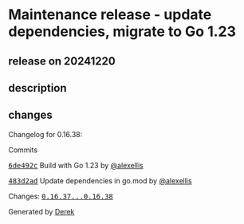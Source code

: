 # Maintenance release - update dependencies, migrate to Go 1.23

## release on 20241220
## description
## changes
Changelog for 0.16.38:

Commits  

<a class="commit-link" data-hovercard-type="commit" data-hovercard-url="https://github.com/openfaas/faas-cli/commit/6de492cca1a264ffcb125524b4e7d7d7e9ec6190/hovercard" href="https://github.com/openfaas/faas-cli/commit/6de492cca1a264ffcb125524b4e7d7d7e9ec6190"><tt>6de492c</tt></a> Build with Go 1.23 by <a class="user-mention notranslate" data-hovercard-type="user" data-hovercard-url="/users/alexellis/hovercard" data-octo-click="hovercard-link-click" data-octo-dimensions="link_type:self" href="https://github.com/alexellis">@alexellis</a>  

<a class="commit-link" data-hovercard-type="commit" data-hovercard-url="https://github.com/openfaas/faas-cli/commit/483d2ad0e64371fbac54b555788259e6698a9913/hovercard" href="https://github.com/openfaas/faas-cli/commit/483d2ad0e64371fbac54b555788259e6698a9913"><tt>483d2ad</tt></a> Update dependencies in go.mod by <a class="user-mention notranslate" data-hovercard-type="user" data-hovercard-url="/users/alexellis/hovercard" data-octo-click="hovercard-link-click" data-octo-dimensions="link_type:self" href="https://github.com/alexellis">@alexellis</a>

Changes: <a class="commit-link" href="https://github.com/openfaas/faas-cli/compare/0.16.37...0.16.38"><tt>0.16.37...0.16.38</tt></a>

Generated by <a href="https://github.com/alexellis/derek/">Derek</a>

